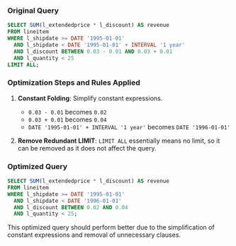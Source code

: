### Original Query
```sql
SELECT SUM(l_extendedprice * l_discount) AS revenue
FROM lineitem
WHERE l_shipdate >= DATE '1995-01-01'
  AND l_shipdate < DATE '1995-01-01' + INTERVAL '1 year'
  AND l_discount BETWEEN 0.03 - 0.01 AND 0.03 + 0.01
  AND l_quantity < 25
LIMIT ALL;
```

### Optimization Steps and Rules Applied

1. **Constant Folding**: Simplify constant expressions.
   - `0.03 - 0.01` becomes `0.02`
   - `0.03 + 0.01` becomes `0.04`
   - `DATE '1995-01-01' + INTERVAL '1 year'` becomes `DATE '1996-01-01'`

2. **Remove Redundant LIMIT**: `LIMIT ALL` essentially means no limit, so it can be removed as it does not affect the query.

### Optimized Query
```sql
SELECT SUM(l_extendedprice * l_discount) AS revenue
FROM lineitem
WHERE l_shipdate >= DATE '1995-01-01'
  AND l_shipdate < DATE '1996-01-01'
  AND l_discount BETWEEN 0.02 AND 0.04
  AND l_quantity < 25;
```

This optimized query should perform better due to the simplification of constant expressions and removal of unnecessary clauses.